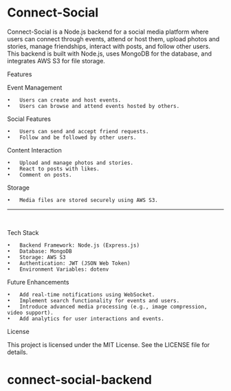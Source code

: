 

# Connect-Social 

Connect-Social is a Node.js backend for a social media platform where users can connect through events, attend or host them, upload photos and stories, manage friendships, interact with posts, and follow other users. This backend is built with Node.js, uses MongoDB for the database, and integrates AWS S3 for file storage.

Features

Event Management

	•	Users can create and host events.
	•	Users can browse and attend events hosted by others.

Social Features

	•	Users can send and accept friend requests.
	•	Follow and be followed by other users.

Content Interaction

	•	Upload and manage photos and stories.
	•	React to posts with likes.
	•	Comment on posts.

Storage

	•	Media files are stored securely using AWS S3.

***
&nbsp;

Tech Stack

	•	Backend Framework: Node.js (Express.js)
	•	Database: MongoDB
	•	Storage: AWS S3
	•	Authentication: JWT (JSON Web Token)
	•	Environment Variables: dotenv

Future Enhancements

	•	Add real-time notifications using WebSocket.
	•	Implement search functionality for events and users.
	•	Introduce advanced media processing (e.g., image compression, video support).
	•	Add analytics for user interactions and events.

License

This project is licensed under the MIT License. See the LICENSE file for details.
# connect-social-backend
